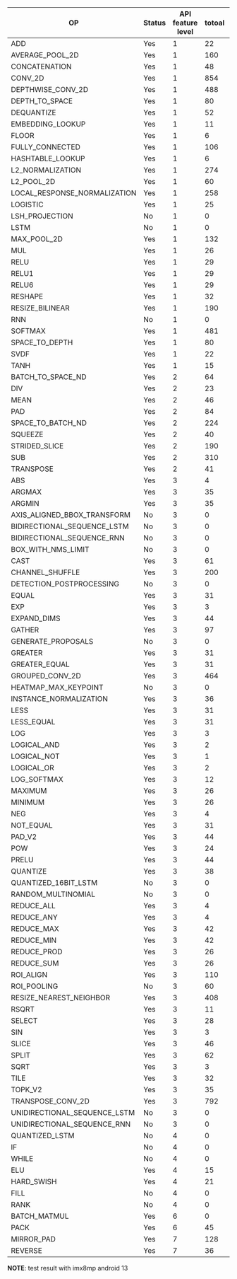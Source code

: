 
| OP                           | Status | API feature level | totoal | pass | fail | not support |
| -                            | -      | -                 | -      | -    | -    | -           |
| ADD                          | Yes    | 1                 | 22     | 17   | 0    | 5           |
| AVERAGE_POOL_2D              | Yes    | 1                 | 160    | 140  | 0    | 20          |
| CONCATENATION                | Yes    | 1                 | 48     | 38   | 0    | 10          |
| CONV_2D                      | Yes    | 1                 | 854    | 554  | 0    | 300         |
| DEPTHWISE_CONV_2D            | Yes    | 1                 | 488    | 480  | 8    | 0           |
| DEPTH_TO_SPACE               | Yes    | 1                 | 80     | 80   | 0    | 0           |
| DEQUANTIZE                   | Yes    | 1                 | 52     | 40   | 0    | 12          |
| EMBEDDING_LOOKUP             | Yes    | 1                 | 11     | 11   | 0    | 0           |
| FLOOR                        | Yes    | 1                 | 6      | 6    | 0    | 0           |
| FULLY_CONNECTED              | Yes    | 1                 | 106    | 92   | 0    | 14          |
| HASHTABLE_LOOKUP             | Yes    | 1                 | 6      | 6    | 0    | 0           |
| L2_NORMALIZATION             | Yes    | 1                 | 274    | 274  | 0    | 0           |
| L2_POOL_2D                   | Yes    | 1                 | 60     | 48   | 0    | 12          |
| LOCAL_RESPONSE_NORMALIZATION | Yes    | 1                 | 258    | 258  | 0    | 0           |
| LOGISTIC                     | Yes    | 1                 | 25     | 20   | 0    | 5           |
| LSH_PROJECTION               | No     | 1                 | 0      | 0    | 0    | 0           |
| LSTM                         | No     | 1                 | 0      | 0    | 0    | 0           |
| MAX_POOL_2D                  | Yes    | 1                 | 132    | 112  | 0    | 20          |
| MUL                          | Yes    | 1                 | 26     | 21   | 0    | 5           |
| RELU                         | Yes    | 1                 | 29     | 24   | 0    | 5           |
| RELU1                        | Yes    | 1                 | 29     | 24   | 0    | 5           |
| RELU6                        | Yes    | 1                 | 29     | 24   | 0    | 5           |
| RESHAPE                      | Yes    | 1                 | 32     | 13   | 0    | 19          |
| RESIZE_BILINEAR              | Yes    | 1                 | 190    | 174  | 0    | 16          |
| RNN                          | No     | 1                 | 0      | 0    | 0    | 0           |
| SOFTMAX                      | Yes    | 1                 | 481    | 476  | 0    | 5           |
| SPACE_TO_DEPTH               | Yes    | 1                 | 80     | 80   | 0    | 0           |
| SVDF                         | Yes    | 1                 | 22     | 22   | 0    | 0           |
| TANH                         | Yes    | 1                 | 15     | 10   | 0    | 5           |
| BATCH_TO_SPACE_ND            | Yes    | 2                 | 64     | 52   | 0    | 12          |
| DIV                          | Yes    | 2                 | 23     | 20   | 0    | 3           |
| MEAN                         | Yes    | 2                 | 46     | 24   | 0    | 22          |
| PAD                          | Yes    | 2                 | 84     | 38   | 6    | 42          |
| SPACE_TO_BATCH_ND            | Yes    | 2                 | 224    | 112  | 0    | 112         |
| SQUEEZE                      | Yes    | 2                 | 40     | 40   | 0    | 0           |
| STRIDED_SLICE                | Yes    | 2                 | 190    | 96   | 0    | 94          |
| SUB                          | Yes    | 2                 | 310    | 305  | 0    | 5           |
| TRANSPOSE                    | Yes    | 2                 | 41     | 14   | 0    | 27          |
| ABS                          | Yes    | 3                 | 4      | 4    | 0    | 0           |
| ARGMAX                       | Yes    | 3                 | 35     | 35   | 0    | 0           |
| ARGMIN                       | Yes    | 3                 | 35     | 35   | 0    | 0           |
| AXIS_ALIGNED_BBOX_TRANSFORM  | No     | 3                 | 0      | 0    | 0    | 0           |
| BIDIRECTIONAL_SEQUENCE_LSTM  | No     | 3                 | 0      | 0    | 0    | 0           |
| BIDIRECTIONAL_SEQUENCE_RNN   | No     | 3                 | 0      | 0    | 0    | 0           |
| BOX_WITH_NMS_LIMIT           | No     | 3                 | 0      | 0    | 0    | 0           |
| CAST                         | Yes    | 3                 | 61     | 60   | 0    | 1           |
| CHANNEL_SHUFFLE              | Yes    | 3                 | 200    | 200  | 0    | 0           |
| DETECTION_POSTPROCESSING     | No     | 3                 | 0      | 0    | 0    | 0           |
| EQUAL                        | Yes    | 3                 | 31     | 31   | 0    | 0           |
| EXP                          | Yes    | 3                 | 3      | 3    | 0    | 0           |
| EXPAND_DIMS                  | Yes    | 3                 | 44     | 44   | 0    | 0           |
| GATHER                       | Yes    | 3                 | 97     | 97   | 0    | 0           |
| GENERATE_PROPOSALS           | No     | 3                 | 0      | 0    | 0    | 0           |
| GREATER                      | Yes    | 3                 | 31     | 31   | 0    | 0           |
| GREATER_EQUAL                | Yes    | 3                 | 31     | 31   | 0    | 0           |
| GROUPED_CONV_2D              | Yes    | 3                 | 464    | 464  | 0    | 0           |
| HEATMAP_MAX_KEYPOINT         | No     | 3                 | 0      | 0    | 0    | 0           |
| INSTANCE_NORMALIZATION       | Yes    | 3                 | 36     | 36   | 0    | 0           |
| LESS                         | Yes    | 3                 | 31     | 31   | 0    | 0           |
| LESS_EQUAL                   | Yes    | 3                 | 31     | 31   | 0    | 0           |
| LOG                          | Yes    | 3                 | 3      | 3    | 0    | 0           |
| LOGICAL_AND                  | Yes    | 3                 | 2      | 2    | 0    | 0           |
| LOGICAL_NOT                  | Yes    | 3                 | 1      | 1    | 0    | 0           |
| LOGICAL_OR                   | Yes    | 3                 | 2      | 2    | 0    | 0           |
| LOG_SOFTMAX                  | Yes    | 3                 | 12     | 12   | 0    | 0           |
| MAXIMUM                      | Yes    | 3                 | 26     | 26   | 0    | 0           |
| MINIMUM                      | Yes    | 3                 | 26     | 26   | 0    | 0           |
| NEG                          | Yes    | 3                 | 4      | 4    | 0    | 0           |
| NOT_EQUAL                    | Yes    | 3                 | 31     | 31   | 0    | 0           |
| PAD_V2                       | Yes    | 3                 | 44     | 20   | 2    | 22          |
| POW                          | Yes    | 3                 | 24     | 24   | 0    | 0           |
| PRELU                        | Yes    | 3                 | 44     | 22   | 0    | 22          |
| QUANTIZE                     | Yes    | 3                 | 38     | 32   | 0    | 6           |
| QUANTIZED_16BIT_LSTM         | No     | 3                 | 0      | 0    | 0    | 0           |
| RANDOM_MULTINOMIAL           | No     | 3                 | 0      | 0    | 0    | 0           |
| REDUCE_ALL                   | Yes    | 3                 | 4      | 4    | 0    | 0           |
| REDUCE_ANY                   | Yes    | 3                 | 4      | 4    | 0    | 0           |
| REDUCE_MAX                   | Yes    | 3                 | 42     | 42   | 0    | 0           |
| REDUCE_MIN                   | Yes    | 3                 | 42     | 42   | 0    | 0           |
| REDUCE_PROD                  | Yes    | 3                 | 26     | 26   | 0    | 0           |
| REDUCE_SUM                   | Yes    | 3                 | 26     | 26   | 0    | 0           |
| ROI_ALIGN                    | Yes    | 3                 | 110    | 100  | 0    | 10          |
| ROI_POOLING                  | No     | 3                 | 60     | 0    | 0    | 0           |
| RESIZE_NEAREST_NEIGHBOR      | Yes    | 3                 | 408    | 328  | 0    | 80          |
| RSQRT                        | Yes    | 3                 | 11     | 11   | 0    | 0           |
| SELECT                       | Yes    | 3                 | 28     | 28   | 0    | 0           |
| SIN                          | Yes    | 3                 | 3      | 3    | 0    | 0           |
| SLICE                        | Yes    | 3                 | 46     | 0    | 0    | 46          |
| SPLIT                        | Yes    | 3                 | 62     | 62   | 0    | 0           |
| SQRT                         | Yes    | 3                 | 3      | 3    | 0    | 0           |
| TILE                         | Yes    | 3                 | 32     | 0    | 0    | 32          |
| TOPK_V2                      | Yes    | 3                 | 35     | 35   | 0    | 0           |
| TRANSPOSE_CONV_2D            | Yes    | 3                 | 792    | 636  | 132  | 24          |
| UNIDIRECTIONAL_SEQUENCE_LSTM | No     | 3                 | 0      | 0    | 0    | 0           |
| UNIDIRECTIONAL_SEQUENCE_RNN  | No     | 3                 | 0      | 0    | 0    | 0           |
| QUANTIZED_LSTM               | No     | 4                 | 0      | 0    | 0    | 0           |
| IF                           | No     | 4                 | 0      | 0    | 0    | 0           |
| WHILE                        | No     | 4                 | 0      | 0    | 0    | 0           |
| ELU                          | Yes    | 4                 | 15     | 15   | 0    | 0           |
| HARD_SWISH                   | Yes    | 4                 | 21     | 21   | 0    | 0           |
| FILL                         | No     | 4                 | 0      | 0    | 0    | 0           |
| RANK                         | No     | 4                 | 0      | 0    | 0    | 0           |
| BATCH_MATMUL                 | Yes    | 6                 | 0      | 0    | 0    | 0           |
| PACK                         | Yes    | 6                 | 45     | 45   | 0    | 0           |
| MIRROR_PAD                   | Yes    | 7                 | 128    | 45   | 19   | 64          |
| REVERSE                      | Yes    | 7                 | 36     | 36   | 0    | 0           |

**NOTE**: test result with imx8mp android 13